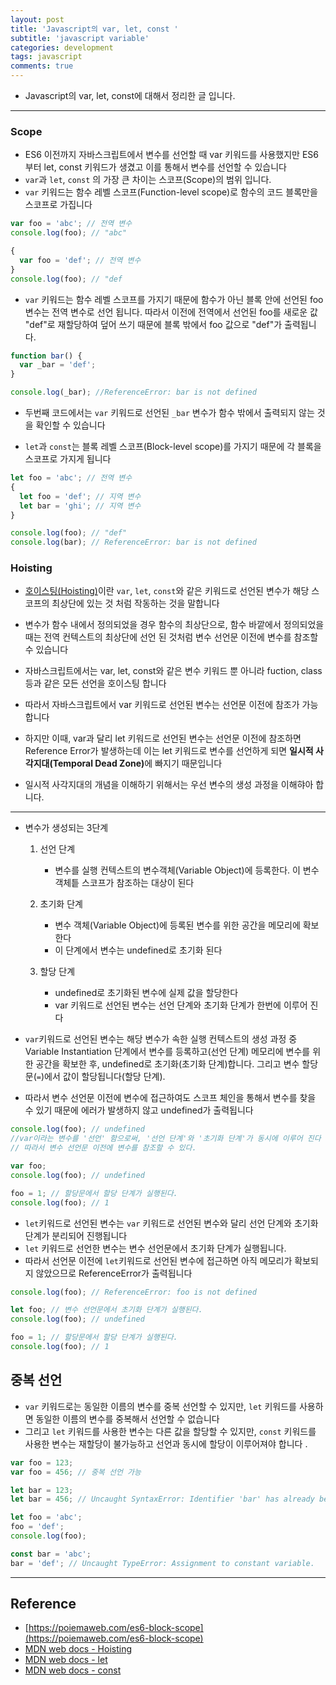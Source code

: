 ```yaml
---
layout: post
title: 'Javascript의 var, let, const '
subtitle: 'javascript variable'
categories: development
tags: javascript
comments: true
---
```


- Javascript의 var, let, const에 대해서 정리한 글 입니다.

---

### Scope

- ES6 이전까지 자바스크립트에서 변수를 선언할 때 var 키워드를 사용했지만 ES6 부터 let, const 키워드가 생겼고 이를 통해서 변수를 선언할 수 있습니다
- `var`과 `let`, `const` 의 가장 큰 차이는 스코프(Scope)의 범위 입니다.
- `var` 키워드는 함수 레벨 스코프(Function-level scope)로 함수의 코드 블록만을 스코프로 가집니다

```javascript
var foo = 'abc'; // 전역 변수
console.log(foo); // "abc"

{
  var foo = 'def'; // 전역 변수
}
console.log(foo); // "def
```

- `var` 키워드는 함수 레벨 스코프를 가지기 때문에 함수가 아닌 블록 안에 선언된 foo 변수는 전역 변수로 선언 됩니다. 따라서 이전에 전역에서 선언된 foo를 새로운 값 "def"로 재할당하여 덮어 쓰기 때문에 블록 밖에서 foo 값으로 "def"가 출력됩니다.

```javascript
function bar() {
  var _bar = 'def';
}

console.log(_bar); //ReferenceError: bar is not defined
```

- 두번째 코드에서는 `var` 키워드로 선언된 `_bar` 변수가 함수 밖에서 출력되지 않는 것을 확인할 수 있습니다

- `let`과 `const`는 블록 레벨 스코프(Block-level scope)를 가지기 때문에 각 블록을 스코프로 가지게 됩니다

```javascript
let foo = 'abc'; // 전역 변수
{
  let foo = 'def'; // 지역 변수
  let bar = 'ghi'; // 지역 변수
}

console.log(foo); // "def"
console.log(bar); // ReferenceError: bar is not defined
```

### Hoisting

- [호이스팅(Hoisting)](https://developer.mozilla.org/ko/docs/Glossary/Hoisting)이란 `var`, `let`, `const`와 같은 키워드로 선언된 변수가 해당 스코프의 최상단에 있는 것 처럼 작동하는 것을 말합니다
- 변수가 함수 내에서 정의되었을 경우 함수의 최상단으로, 함수 바깥에서 정의되었을 때는 전역 컨텍스트의 최상단에 선언 된 것처럼 변수 선언문 이전에 변수를 참조할 수 있습니다
- 자바스크립트에서는 var, let, const와 같은 변수 키워드 뿐 아니라 fuction, class 등과 같은 모든 선언을 호이스팅 합니다
- 따라서 자바스크립트에서 var 키워드로 선언된 변수는 선언문 이전에 참조가 가능합니다
- 하지만 이때, var과 달리 let 키워드로 선언된 변수는 선언문 이전에 참조하면 Reference Error가 발생하는데 이는 let 키워드로 변수를 선언하게 되면 <strong>일시적 사각지대(Temporal Dead Zone)</strong>에 빠지기 때문입니다

- 일시적 사각지대의 개념을 이해하기 위해서는 우선 변수의 생성 과정을 이해햐아 합니다.

---

- 변수가 생성되는 3단계

  1. 선언 단계

     - 변수를 실행 컨텍스트의 변수객체(Variable Object)에 등록한다. 이 변수 객체틑 스코프가 참조하는 대상이 된다

  2. 초기화 단계

     - 변수 객체(Variable Object)에 등록된 변수를 위한 공간을 메모리에 확보한다
     - 이 단계에서 변수는 undefined로 초기화 된다

  3. 할당 단계
     - undefined로 초기화된 변수에 실제 값을 할당한다
     - var 키워드로 선언된 변수는 선언 단계와 초기화 단계가 한번에 이루어 진다

- `var`키워드로 선언된 변수는 해당 변수가 속한 실행 컨텍스트의 생성 과정 중 Variable Instantiation 단계에서 변수를 등록하고(선언 단계) 메모리에 변수를 위한 공간을 확보한 후, undefined로 초기화(초기화 단계)합니다. 그리고 변수 할당문(`=`)에서 값이 할당됩니다(할당 단계).
- 따라서 변수 선언문 이전에 변수에 접근하여도 스코프 체인을 통해서 변수를 찾을 수 있기 때문에 에러가 발생하지 않고 undefined가 출력됩니다

```javascript
console.log(foo); // undefined
//var이라는 변수를 '선언' 함으로써, '선언 단계'와 '초기화 단계'가 동시에 이루어 진다
// 따라서 변수 선언문 이전에 변수를 참조할 수 있다.

var foo;
console.log(foo); // undefined

foo = 1; // 할당문에서 할당 단계가 실행된다.
console.log(foo); // 1
```

- `let`키워드로 선언된 변수는 `var` 키워드로 선언된 변수와 달리 선언 단계와 초기화 단계가 분리되어 진행됩니다
- `let` 키워드로 선언한 변수는 변수 선언문에서 초기화 단계가 실행됩니다.
- 따라서 선언문 이전에 `let`키워드로 선언된 변수에 접근하면 아직 메모리가 확보되지 않았으므로 ReferenceError가 출력됩니다

```javascript
console.log(foo); // ReferenceError: foo is not defined

let foo; // 변수 선언문에서 초기화 단계가 실행된다.
console.log(foo); // undefined

foo = 1; // 할당문에서 할당 단계가 실행된다.
console.log(foo); // 1
```

## 중복 선언

- `var` 키워드로는 동일한 이름의 변수를 중복 선언할 수 있지만, `let` 키워드를 사용하면 동일한 이름의 변수를 중복해서 선언할 수 없습니다
- 그리고 `let` 키워드를 사용한 변수는 다른 값을 할당할 수 있지만, `const` 키워드를 사용한 변수는 재할당이 불가능하고 선언과 동시에 할당이 이루어져야 합니다 .

```javascript
var foo = 123;
var foo = 456; // 중복 선언 가능

let bar = 123;
let bar = 456; // Uncaught SyntaxError: Identifier 'bar' has already been declared
```

```javascript
let foo = 'abc';
foo = 'def';
console.log(foo);

const bar = 'abc';
bar = 'def'; // Uncaught TypeError: Assignment to constant variable.
```

---

## Reference

- [https://poiemaweb.com/es6-block-scope](https://poiemaweb.com/es6-block-scope)
- [MDN web docs - Hoisting](https://developer.mozilla.org/ko/docs/Glossary/Hoisting)
- [MDN web docs - let](https://developer.mozilla.org/ko/docs/Web/JavaScript/Reference/Statements/let)
- [MDN web docs - const](https://developer.mozilla.org/ko/docs/Web/JavaScript/Reference/Statements/const)
